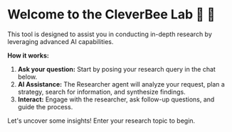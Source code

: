 # Welcome to the CleverBee Lab 🌌 🔬

This tool is designed to assist you in conducting in-depth research by leveraging advanced AI capabilities.

**How it works:**

1.  **Ask your question:** Start by posing your research query in the chat below.
2.  **AI Assistance:** The Researcher agent will analyze your request, plan a strategy, search for information, and synthesize findings.
3.  **Interact:** Engage with the researcher, ask follow-up questions, and guide the process.

Let's uncover some insights! Enter your research topic to begin.

<script src="/public/custom.js"></script>